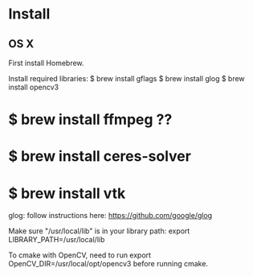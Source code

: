 Install
===

OS X
---

First install Homebrew.

Install required libraries:
  $ brew install gflags
  $ brew install glog
  $ brew install opencv3
#  $ brew install ffmpeg ??
#  $ brew install ceres-solver
#  $ brew install vtk
  glog: follow instructions here: https://github.com/google/glog

Make sure "/usr/local/lib" is in your library path:
  export LIBRARY\_PATH=/usr/local/lib

To cmake with OpenCV, need to run export OpenCV\_DIR=/usr/local/opt/opencv3 before running cmake.
